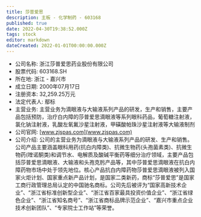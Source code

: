 ```yaml
---
title: 莎普爱思
description: 主板 - 化学制药 - 603168
published: true
date: 2022-04-30T19:38:52.000Z
tags: stock
editor: markdown
dateCreated: 2022-01-01T00:00:00.000Z
---
```


- 公司名称: 浙江莎普爱思药业股份有限公司
- 股票代码: 603168.SH
- 所在地: 浙江 - 嘉兴市
- 成立日期: 2000年07月17日
- 注册资本: 32,259.25万元
- 法定代表人: 鄢标
- 主营业务: 主营业务为滴眼液与大输液系列产品的研发，生产和销售，主要产品包括预防，治疗白内障的莎普爱思滴眼液等系列眼科药品，葡萄糖注射液，氯化钠注射液，乳酸左氧氟沙星注射液，甲磺酸帕珠沙星注射液等大输液制剂
- 公司官网: [www.zjspas.com](www.zjspas.com)
- 公司介绍: 公司的主营业务为滴眼液与大输液系列产品的研发、生产和销售。公司产品主要涵盖眼科用药(抗白内障类)、抗微生物药(头孢菌素类)、抗微生物药(喹诺酮类)和调节水、电解质及酸碱平衡药等细分治疗领域，主要产品包括莎普爱思滴眼液、大输液和头孢克肟产品等，其中莎普爱思滴眼液在抗白内障药物市场中处于领先地位。核心产品抗白内障药物莎普爱思滴眼液被列入国家火炬计划、国家重点新产品计划，是国家二类新药，商标“莎普爱思”是国家工商行政管理总局认定的中国驰名商标。公司先后被评为“国家高新技术企业”、“浙江省标准创新型企业”、“浙江省百家最具投资价值企业”、“浙江省绿色企业”、“浙江省知名商号”、“浙江省商标品牌示范企业”、“嘉兴市重点企业技术创新团队”、“专家院士工作站”等荣誉。


